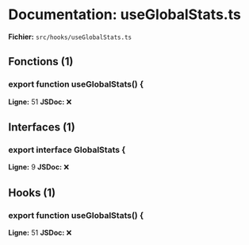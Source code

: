 # Documentation: useGlobalStats.ts

**Fichier:** `src/hooks/useGlobalStats.ts`

## Fonctions (1)

### export function useGlobalStats() {
**Ligne:** 51
**JSDoc:** ❌

## Interfaces (1)

### export interface GlobalStats {
**Ligne:** 9
**JSDoc:** ❌

## Hooks (1)

### export function useGlobalStats() {
**Ligne:** 51
**JSDoc:** ❌

